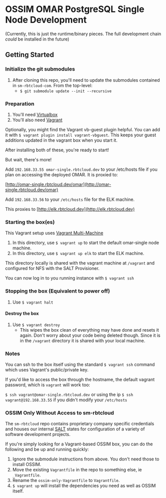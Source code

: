 # OSSIM OMAR PostgreSQL Single Node Development
(Currently, this is just the runtime/binary pieces.  The full
development chain _could_ be installed in the future)

## Getting Started

### Initialize the git submodules
1. After cloning this repo, you'll need to update the submodules contained
in `sm-rbtcloud-com`.  From the top-level:
    - `$ git submodule update --init --recursive`

### Preparation
1. You'll need [Virtualbox](http://virtualbox.org)
2. You'll also need [Vagrant](http://vagrantup.com)

Optionally, you might find the Vagrant vb-guest plugin helpful. You can add
it with `$ vagrant plugin install vagrant-vbguest`. This keeps your guest
additions updated in the vagrant box when you start it.

After installing both of these, you're ready to start!

But wait, there's more!

Add `192.168.33.55 omar-single.rbtcloud.dev` to your /etc/hosts file if
you plan on accessing the deployed OMAR.  It is proxied to:

[http://omar-single.rbtcloud.dev/omar](http://omar-single.rbtcloud.dev/omar)

Add `192.168.33.56` to your `/etc/hosts` file for the ELK machine.

This proxies to [http://elk.rbtcloud.dev](http://elk.rbtcloud.dev)

### Starting the box(es)
This Vagrant setup uses [Vagrant Multi-Machine](https://www.vagrantup.com/docs/multi-machine/)

1. In this directory, use `$ vagrant up` to start the default omar-single node machine. 
2. In this directory, use `$ vagrant up elk` to start the ELK machine.

This directory locally is shared with the vagrant machine at `/vagrant` and configured
for NFS with the SALT Provisioner.

You can now log in to you running instance with `$ vagrant ssh`

### Stopping the box (Equivalent to power off)
1. Use `$ vagrant halt`

#### Destroy the box
1. Use `$ vagrant destroy`
    - This wipes the box clean of everything may have done and resets it again. Don't
      worry about your code being deleted though. Since it is in the `/vagrant` directory
      it is shared with your local machine.

### Notes
You can ssh to the box itself using the standard `$ vagrant ssh` command which uses Vagrant's public/private key.

If you'd like to access the box through the hostname, the default vagrant password, which is `vagrant` will work too:

`$ ssh vagrant@omar-single.rbtcloud.dev` or using the ip `$ ssh vagrant@192.168.33.55` if you didn't modify your `/etc/hosts`

### OSSIM Only Without Access to sm-rbtcloud
The `sm-rbtcloud` repo contains proprietary company specific credentials and
houses our internal [SALT](http://saltstack.com) states for configuration of
a variety of software development projects.

If you're simply looking for a Vagrant-based OSSIM box, you can do the following
and be up and running quickly:

1. Ignore the submodule instructions from above. You don't need those to install
OSSIM.
2. Move the existing `Vagrantfile` in the repo to something else, ie `_Vagrantfile`.
3. Rename the `ossim-only-Vagrantfile` to `Vagrantfile`. 
4. `$ vagrant up` will install the dependencies you need as well as OSSIM itself.

